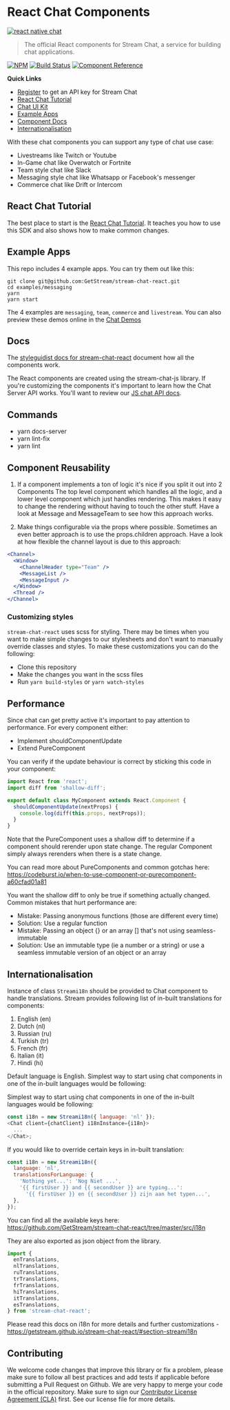 # React Chat Components

<a href="https://getstream.io/chat/react-chat/tutorial/"><img src="https://i.imgur.com/SRkDlFX.png" alt="react native chat" /></a>

> The official React components for Stream Chat, a service for
> building chat applications.

[![NPM](https://img.shields.io/npm/v/stream-chat-react.svg)](https://www.npmjs.com/package/stream-chat-react)
[![Build Status](https://travis-ci.org/GetStream/stream-chat-react.svg?branch=master)](https://travis-ci.org/GetStream/stream-chat-react)
[![Component Reference](https://img.shields.io/badge/docs-component%20reference-blue.svg)](https://getstream.github.io/stream-chat-react/)

**Quick Links**

- [Register](https://getstream.io/chat/trial/) to get an API key for Stream Chat
- [React Chat Tutorial](https://getstream.io/chat/react-chat/tutorial/)
- [Chat UI Kit](https://getstream.io/chat/ui-kit/)
- [Example Apps](#example-apps)
- [Component Docs](https://getstream.github.io/stream-chat-react/)
- [Internationalisation](#internationalisation)

With these chat components you can support any type of chat use case:

- Livestreams like Twitch or Youtube
- In-Game chat like Overwatch or Fortnite
- Team style chat like Slack
- Messaging style chat like Whatsapp or Facebook's messenger
- Commerce chat like Drift or Intercom

## React Chat Tutorial

The best place to start is the [React Chat Tutorial](https://getstream.io/chat/react-chat/tutorial/). It teaches you how to use this SDK and also shows how to make common changes.

## Example Apps

This repo includes 4 example apps. You can try them out like this:

```
git clone git@github.com:GetStream/stream-chat-react.git
cd examples/messaging
yarn
yarn start
```

The 4 examples are `messaging`, `team`, `commerce` and `livestream`. You can also preview these demos online in the [Chat Demos](https://getstream.io/chat/demos/)

## Docs

The [styleguidist docs for stream-chat-react](https://getstream.github.io/stream-chat-react/) document how all the components work.

The React components are created using the stream-chat-js library. If you're customizing the components it's important to learn how the Chat Server API works. You'll want to review our [JS chat API docs](https://getstream.io/chat/docs/js/).

## Commands

- yarn docs-server
- yarn lint-fix
- yarn lint

## Component Reusability

1.  If a component implements a ton of logic it's nice if you split it out into 2 Components
    The top level component which handles all the logic, and a lower level component which just handles rendering.
    This makes it easy to change the rendering without having to touch the other stuff.
    Have a look at Message and MessageTeam to see how this approach works.

2.  Make things configurable via the props where possible. Sometimes an even better approach is to use the props.children approach.
    Have a look at how flexible the channel layout is due to this approach:

```jsx
<Channel>
  <Window>
    <ChannelHeader type="Team" />
    <MessageList />
    <MessageInput />
  </Window>
  <Thread />
</Channel>
```

### Customizing styles

`stream-chat-react` uses scss for styling. There may be times when you want to make simple changes to our stylesheets and don't want to manually override classes and styles. To make these customizations you can do the following:

- Clone this repository
- Make the changes you want in the scss files
- Run `yarn build-styles` or `yarn watch-styles`

## Performance

Since chat can get pretty active it's important to pay attention to performance.
For every component either:

- Implement shouldComponentUpdate
- Extend PureComponent

You can verify if the update behaviour is correct by sticking this code in your component:

```js
import React from 'react';
import diff from 'shallow-diff';

export default class MyComponent extends React.Component {
  shouldComponentUpdate(nextProps) {
    console.log(diff(this.props, nextProps));
  }
}
```

Note that the PureComponent uses a shallow diff to determine if a component should rerender upon state change.
The regular Component simply always rerenders when there is a state change.

You can read more about PureComponents and common gotchas here:
https://codeburst.io/when-to-use-component-or-purecomponent-a60cfad01a81

You want the shallow diff to only be true if something actually changed.
Common mistakes that hurt performance are:

- Mistake: Passing anonymous functions (those are different every time)
- Solution: Use a regular function
- Mistake: Passing an object {} or an array [] that's not using seamless-immutable
- Solution: Use an immutable type (ie a number or a string) or use a seamless immutable version of an object or an array

## Internationalisation

Instance of class `Streami18n` should be provided to Chat component to handle translations.
Stream provides following list of in-built translations for components:

1.  English (en)
2.  Dutch (nl)
3.  Russian (ru)
4.  Turkish (tr)
5.  French (fr)
6.  Italian (it)
7.  Hindi (hi)

Default language is English. Simplest way to start using chat components in one of the in-built languages would be following:

Simplest way to start using chat components in one of the in-built languages would be following:

```js static
const i18n = new Streami18n({ language: 'nl' });
<Chat client={chatClient} i18nInstance={i18n}>
  ...
</Chat>;
```

If you would like to override certain keys in in-built translation:

```js static
const i18n = new Streami18n({
  language: 'nl',
  translationsForLanguage: {
    'Nothing yet...': 'Nog Niet ...',
    '{{ firstUser }} and {{ secondUser }} are typing...':
      '{{ firstUser }} en {{ secondUser }} zijn aan het typen...',
  },
});
```

You can find all the available keys here: https://github.com/GetStream/stream-chat-react/tree/master/src/i18n

They are also exported as json object from the library.

```js static
import {
  enTranslations,
  nlTranslations,
  ruTranslations,
  trTranslations,
  frTranslations,
  hiTranslations,
  itTranslations,
  esTranslations,
} from 'stream-chat-react';
```

Please read this docs on i18n for more details and further customizations - https://getstream.github.io/stream-chat-react/#section-streami18n

## Contributing

We welcome code changes that improve this library or fix a problem, please make sure to follow all best practices and add tests if applicable before submitting a Pull Request on Github. We are very happy to merge your code in the official repository. Make sure to sign our [Contributor License Agreement (CLA)](https://docs.google.com/forms/d/e/1FAIpQLScFKsKkAJI7mhCr7K9rEIOpqIDThrWxuvxnwUq2XkHyG154vQ/viewform) first. See our license file for more details.
